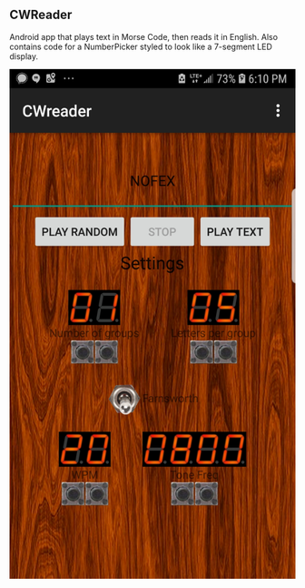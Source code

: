 CWReader
--------

Android app that plays text in Morse Code, then reads it in English. 
Also contains code for a NumberPicker styled to look like a 7-segment
LED display.

![screenshot](https://raw.githubusercontent.com/veghead/cwreader/master/res/cw-reader-screenshot.jpg "Screenshot")
